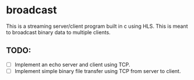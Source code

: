 # broadcast
This is a streaming server/client program built in c using HLS. This is meant to broadcast binary data to multiple clients.

## TODO:
- [ ] Implement an echo server and client using TCP.
- [ ] Implement simple binary file transfer using TCP from server to client.